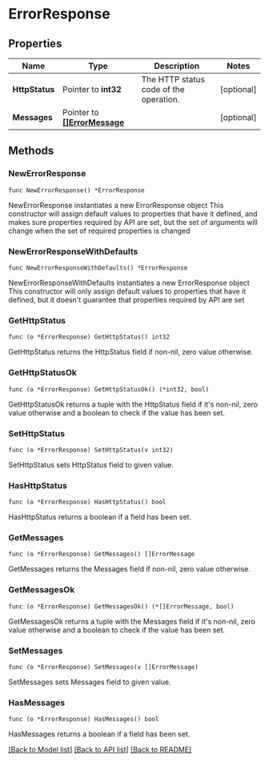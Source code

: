 # ErrorResponse

## Properties

Name | Type | Description | Notes
------------ | ------------- | ------------- | -------------
**HttpStatus** | Pointer to **int32** | The HTTP status code of the operation. | [optional] 
**Messages** | Pointer to [**[]ErrorMessage**](ErrorMessage.md) |  | [optional] 

## Methods

### NewErrorResponse

`func NewErrorResponse() *ErrorResponse`

NewErrorResponse instantiates a new ErrorResponse object
This constructor will assign default values to properties that have it defined,
and makes sure properties required by API are set, but the set of arguments
will change when the set of required properties is changed

### NewErrorResponseWithDefaults

`func NewErrorResponseWithDefaults() *ErrorResponse`

NewErrorResponseWithDefaults instantiates a new ErrorResponse object
This constructor will only assign default values to properties that have it defined,
but it doesn't guarantee that properties required by API are set

### GetHttpStatus

`func (o *ErrorResponse) GetHttpStatus() int32`

GetHttpStatus returns the HttpStatus field if non-nil, zero value otherwise.

### GetHttpStatusOk

`func (o *ErrorResponse) GetHttpStatusOk() (*int32, bool)`

GetHttpStatusOk returns a tuple with the HttpStatus field if it's non-nil, zero value otherwise
and a boolean to check if the value has been set.

### SetHttpStatus

`func (o *ErrorResponse) SetHttpStatus(v int32)`

SetHttpStatus sets HttpStatus field to given value.

### HasHttpStatus

`func (o *ErrorResponse) HasHttpStatus() bool`

HasHttpStatus returns a boolean if a field has been set.

### GetMessages

`func (o *ErrorResponse) GetMessages() []ErrorMessage`

GetMessages returns the Messages field if non-nil, zero value otherwise.

### GetMessagesOk

`func (o *ErrorResponse) GetMessagesOk() (*[]ErrorMessage, bool)`

GetMessagesOk returns a tuple with the Messages field if it's non-nil, zero value otherwise
and a boolean to check if the value has been set.

### SetMessages

`func (o *ErrorResponse) SetMessages(v []ErrorMessage)`

SetMessages sets Messages field to given value.

### HasMessages

`func (o *ErrorResponse) HasMessages() bool`

HasMessages returns a boolean if a field has been set.


[[Back to Model list]](../README.md#documentation-for-models) [[Back to API list]](../README.md#documentation-for-api-endpoints) [[Back to README]](../README.md)


